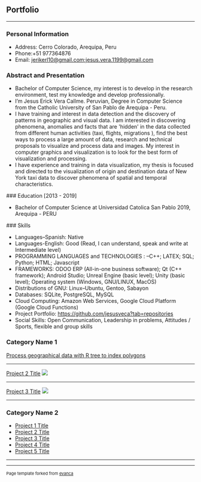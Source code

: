 ## Portfolio

---


### Personal Information
- Address: Cerro Colorado, Arequipa, Peru
- Phone:+51 977364876
- Email: jerikerl10@gmail.com;jesus.vera.1199@gmail.com

### Abstract and Presentation
- Bachelor of Computer Science, my interest is to develop in the research environment, test my knowledge and develop professionally.
- I’m Jesus Erick Vera Callme. Peruvian, Degree in Computer Science from the Catholic University of San Pablo de Arequipa - Peru.
- I have training and interest in data detection and the discovery of patterns in geographic and visual data. I am interested in discovering phenomena, anomalies and facts that are 'hidden' in the data collected from different human activities (taxi, flights, migrations ), find the best ways to process a large amount of data, research and technical proposals to visualize and process data and images. My interest in computer graphics and visualization is to look for the best form of visualization and processing.
- I have experience and training in data visualization, my thesis is focused and directed to the visualization of origin and destination data of New York taxi data to discover phenomena of spatial and temporal characteristics.

### Education [2013 - 2019]
- Bachelor of Computer Science at Universidad Catolica San Pablo 2019, Arequipa - PERU

### Skills
- Languages–Spanish: Native
- Languages-English: Good (Read, I can understand, speak and write at Intermediate level)
- PROGRAMMING LANGUAGES and TECHNOLOGIES : –C++; LATEX; SQL; Python; HTML; Javascript
- FRAMEWORKS: ODOO ERP (All-in-one business software); Qt (C++ framework); Android Studio; Unreal Engine (basic level); Unity (basic level); Operating system (Windows, GNU/LINUX, MacOS)
- Distributions of GNU:  Linux–Ubuntu, Gentoo, Sabayon
- Databases: SQLite, PostgreSQL, MySQL
- Cloud Computing: Amazon Web Services, Google Cloud Platform (Google Cloud Functions)
- Project Portfolio: https://github.com/jesusveca?tab=repositories
- Social Skills: Open Communication, Leadership in problems, Attitudes / Sports, flexible and group skills


### Category Name 1

[Process geographical data with R tree to index polygons](https://github.com/jesusveca/pre-process_R_tree_chord_pandas)
<!-- <img src="images/dummy_thumbnail.jpg?raw=true"/> -->

---
[Project 2 Title](/pdf/sample_presentation.pdf)
<img src="images/dummy_thumbnail.jpg?raw=true"/>

---
[Project 3 Title](http://example.com/)
<img src="images/dummy_thumbnail.jpg?raw=true"/>

---

### Category Name 2

- [Project 1 Title](http://example.com/)
- [Project 2 Title](http://example.com/)
- [Project 3 Title](http://example.com/)
- [Project 4 Title](http://example.com/)
- [Project 5 Title](http://example.com/)

---




---
<p style="font-size:11px">Page template forked from <a href="https://github.com/evanca/quick-portfolio">evanca</a></p>
<!-- Remove above link if you don't want to attibute -->
